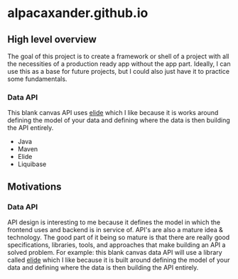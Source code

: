 # alpacaxander.github.io

## High level overview
The goal of this project is to create a framework or shell of a project with all the necessities of a production ready app without the app part. Ideally, I can use this as a base for future projects, but I could also just have it to practice some fundamentals.

### Data API
This blank canvas API uses [elide](https://elide.io/) which I like because it is works around defining the model of your data and defining where the data is then building the API entirely. 
- Java
- Maven
- Elide
- Liquibase

## Motivations

### Data API
API design is interesting to me because it defines the model in which the frontend uses and backend is in service of. API's are also a mature idea & technology. The good part of it being so mature is that there are really good specifications, libraries, tools, and approaches that make building an API a solved problem. For example: this blank canvas data API will use a library called [elide](https://elide.io/) which I like because it is built around defining the model of your data and defining where the data is then building the API entirely.